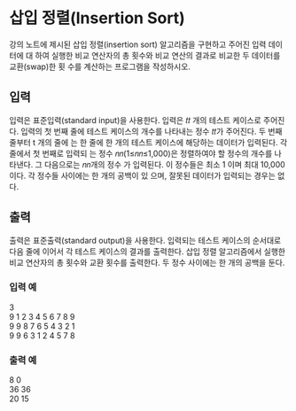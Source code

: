 # 삽입 정렬(Insertion Sort)
강의 노트에 제시된 삽입 정렬(insertion sort) 알고리즘을 구현하고 주어진 입력 데이터에 대 하여 실행한 비교 연산자의 총 횟수와 비교 연산의 결과로 비교한 두 데이터를 교환(swap)한 횟 수를 계산하는 프로그램을 작성하시오.
## 입력
입력은 표준입력(standard input)을 사용한다. 입력은 𝑡𝑡 개의 테스트 케이스로 주어진다. 입력의 첫 번째 줄에 테스트 케이스의 개수를 나타내는 정수 𝑡𝑡가 주어진다. 두 번째 줄부터 t 개의 줄에 는 한 줄에 한 개의 테스트 케이스에 해당하는 데이터가 입력된다. 각 줄에서 첫 번째로 입력되 는 정수 𝑛𝑛(1≤𝑛𝑛≤1,000)은 정렬하여야 할 정수의 개수를 나타낸다. 그 다음으로는 𝑛𝑛개의 정수 가 입력된다. 이 정수들은 최소 1 이며 최대 10,000 이다. 각 정수들 사이에는 한 개의 공백이 있 으며, 잘못된 데이터가 입력되는 경우는 없다.
## 출력
출력은 표준출력(standard output)을 사용한다. 입력되는 테스트 케이스의 순서대로 다음 줄에 이어서 각 테스트 케이스의 결과를 출력한다. 삽입 정렬 알고리즘에서 실행한 비교 연산자의 총 횟수와 교환 횟수를 출력한다. 두 정수 사이에는 한 개의 공백을 둔다.

### 입력 예
3  
9 1 2 3 4 5 6 7 8 9  
9 9 8 7 6 5 4 3 2 1  
9 9 6 3 1 2 4 5 7 8  

### 출력 예
8 0  
36 36  
20 15
